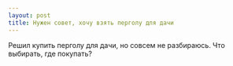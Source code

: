 ```yaml
---
layout: post 
title: Нужен совет, хочу взять перголу для дачи 
--- 
```

Решил купить перголу для дачи, но совсем не разбираюсь. Что выбирать, где покупать?